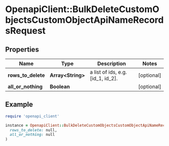 # OpenapiClient::BulkDeleteCustomObjectsCustomObjectApiNameRecordsRequest

## Properties

| Name | Type | Description | Notes |
| ---- | ---- | ----------- | ----- |
| **rows_to_delete** | **Array&lt;String&gt;** | a list of ids, e.g. [id_1, id_2]. | [optional] |
| **all_or_nothing** | **Boolean** |  | [optional] |

## Example

```ruby
require 'openapi_client'

instance = OpenapiClient::BulkDeleteCustomObjectsCustomObjectApiNameRecordsRequest.new(
  rows_to_delete: null,
  all_or_nothing: null
)
```

